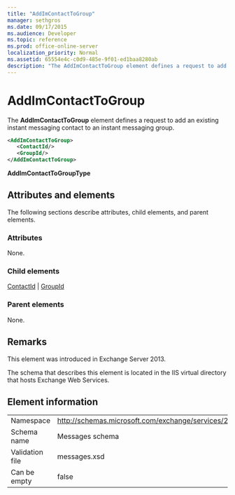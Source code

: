 ```yaml
---
title: "AddImContactToGroup"
manager: sethgros
ms.date: 09/17/2015
ms.audience: Developer
ms.topic: reference
ms.prod: office-online-server
localization_priority: Normal
ms.assetid: 65554e4c-c0d9-485e-9f01-ed1baa8280ab
description: "The AddImContactToGroup element defines a request to add an existing instant messaging contact to an instant messaging group."
---
```


# AddImContactToGroup

The **AddImContactToGroup** element defines a request to add an existing instant messaging contact to an instant messaging group. 
  
```XML
<AddImContactToGroup>
   <ContactId/>
   <GroupId/>
</AddImContactToGroup>
```

 **AddImContactToGroupType**
## Attributes and elements

The following sections describe attributes, child elements, and parent elements.
  
### Attributes

None.
  
### Child elements

[ContactId](contactid.md) | [GroupId](groupid.md)
  
### Parent elements

None.
  
## Remarks

This element was introduced in Exchange Server 2013.
  
The schema that describes this element is located in the IIS virtual directory that hosts Exchange Web Services.
  
## Element information

|||
|:-----|:-----|
|Namespace  <br/> |http://schemas.microsoft.com/exchange/services/2006/messages  <br/> |
|Schema name  <br/> |Messages schema  <br/> |
|Validation file  <br/> |messages.xsd  <br/> |
|Can be empty  <br/> |false  <br/> |
   


